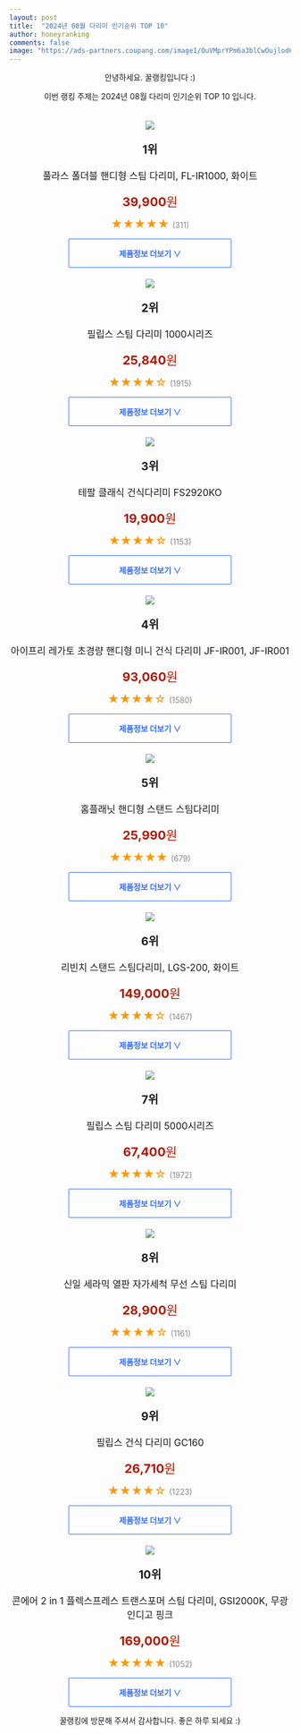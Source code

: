 ```yaml
---
layout: post
title:  "2024년 08월 다리미 인기순위 TOP 10"
author: honeyranking
comments: false
image: "https://ads-partners.coupang.com/image1/OuVMprYPm6a3blCwOujlod6Egn10HfGeOFL5HujuqzET51aeMHjUj4jEqIHZRIVIikeJ1XvknAvL8SSAE9FkwqGsKHYGs_GWFQ2Q-VoTADsA1dALZgMJ4pF_UAzN7l2U7CFt_XKZcbgfG_SKBh8WByIH0u1r5gQ1GlzBQWL77C2xND1KSwwSQ57OstXneu6_V77YbGLMk0Rs61Lyt6hJFSfJYhZiMUpYIxif1BtNc94EsuJzE-n4qO8bNr8rTxJ_a0HAReGhnkE9pfAYIaFhAoxq6ZBDN7lcHyFS0fBIfDJumrGC8Vg1S6f2ksfp51U="
---
```

<p style="text-align: center;">안녕하세요. 꿀랭킹입니다 :)</p>
<p style="text-align: center;">이번 랭킹 주제는 2024년 08월 다리미 인기순위 TOP 10 입니다.</p><center><img src="https://ads-partners.coupang.com/image1/OuVMprYPm6a3blCwOujlod6Egn10HfGeOFL5HujuqzET51aeMHjUj4jEqIHZRIVIikeJ1XvknAvL8SSAE9FkwqGsKHYGs_GWFQ2Q-VoTADsA1dALZgMJ4pF_UAzN7l2U7CFt_XKZcbgfG_SKBh8WByIH0u1r5gQ1GlzBQWL77C2xND1KSwwSQ57OstXneu6_V77YbGLMk0Rs61Lyt6hJFSfJYhZiMUpYIxif1BtNc94EsuJzE-n4qO8bNr8rTxJ_a0HAReGhnkE9pfAYIaFhAoxq6ZBDN7lcHyFS0fBIfDJumrGC8Vg1S6f2ksfp51U=" style="margin-top:20px" /></center><p style="text-align: center; font-size: 20px"><b>1위</b></p><p style="text-align: center; font-size: 17px">풀라스 폴더블 핸디형 스팀 다리미, FL-IR1000, 화이트</p><p style="text-align: center;"><span style="color: #b61800; font-size: 22px;"><b>39,900</b>원</span></p><p style="text-align: center;"><span style="color: #ff9600; font-size: 20px;">★★★★★ </span><span style="color: #878787;">(311)</span></p><center><a href="https://link.coupang.com/re/AFFSDP?lptag=AF3899140&subid=honeyrank&pageKey=6723836766&itemId=15644742648&vendorItemId=83139982036&traceid=V0-153-a10a089103cb531a&clickBeacon=a8c60120-52bd-11ef-b0e8-a41f6385f019%7E3&requestid=20240805090000540293919621&token=31850C%7CMIXED"><div style="font-size: 14px; display: inline-block; padding: 15px 90px; color: #346aff; border-radius: 2px; border: 1px solid #346aff; cursor: pointer;"><b>제품정보 더보기 &or;</b></div></a></center><center><img src="https://ads-partners.coupang.com/image1/xEVrFybRj-u9BFinxCVMKPCGELwvxaPGtfitTXzz7zjgnsFn_doSD-w09KgG0jog2FUEA1pyQuANCFDBRO10ESmNSfjmL-geyHKgBFxU7zpQrl1uicpHhBOx_2gcLnV2XBzPK1xQpQ-RtIzM2rRW54N7CRNiP99hFtbroopLpRSeprvwdvnCuSEcSp3qCRbDb_celOAPbwc1E5uEIOjUn73trqhCd_vvnyDbQTyAjUpgsLGmfx8n-sDocdmv9GyC2IFcyhtg9Bv0lJ4bgcEQe3GWta6-yAD0XYdsTA==" style="margin-top:20px" /></center><p style="text-align: center; font-size: 20px"><b>2위</b></p><p style="text-align: center; font-size: 17px">필립스 스팀 다리미 1000시리즈</p><p style="text-align: center;"><span style="color: #b61800; font-size: 22px;"><b>25,840</b>원</span></p><p style="text-align: center;"><span style="color: #ff9600; font-size: 20px;">★★★★☆ </span><span style="color: #878787;">(1915)</span></p><center><a href="https://link.coupang.com/re/AFFSDP?lptag=AF3899140&subid=honeyrank&pageKey=7351060844&itemId=18916598311&vendorItemId=86043823961&traceid=V0-153-f3b54fc53565622e&requestid=20240805090000540293919621&token=31850C%7CMIXED"><div style="font-size: 14px; display: inline-block; padding: 15px 90px; color: #346aff; border-radius: 2px; border: 1px solid #346aff; cursor: pointer;"><b>제품정보 더보기 &or;</b></div></a></center><center><img src="https://ads-partners.coupang.com/image1/IR7dZ-hn7aee4fXyIQk7eiqEbgH7ThyP84TrZOJhWi9rXk1QilaJgyWdgbR9vuzBTZxTvfuDJRnQj-aqtUocJOlNAxMHusb_rGrAj3ASC9aI_UlicSHbR_7gBgDaz4h0Y5c3VGHDIiLHCB8Fr2VtqkCU-zn10-xtgk3NQHaX_apBYQySPTdSbFnAFAdI7U4ncaJhfnpjNkOHIubTE_j_K0kMWoyz_QLnMJvNv80OKz-LY9i9eTLhNVS2cTreTJiJosvFbdI7-bvhZV30fj79b2Gz7qH8_47gqFk=" style="margin-top:20px" /></center><p style="text-align: center; font-size: 20px"><b>3위</b></p><p style="text-align: center; font-size: 17px">테팔 클래식 건식다리미 FS2920KO</p><p style="text-align: center;"><span style="color: #b61800; font-size: 22px;"><b>19,900</b>원</span></p><p style="text-align: center;"><span style="color: #ff9600; font-size: 20px;">★★★★☆ </span><span style="color: #878787;">(1153)</span></p><center><a href="https://link.coupang.com/re/AFFSDP?lptag=AF3899140&subid=honeyrank&pageKey=6843605289&itemId=16280454249&vendorItemId=3124938690&traceid=V0-153-279dc1502c36a19e&requestid=20240805090000540293919621&token=31850C%7CMIXED"><div style="font-size: 14px; display: inline-block; padding: 15px 90px; color: #346aff; border-radius: 2px; border: 1px solid #346aff; cursor: pointer;"><b>제품정보 더보기 &or;</b></div></a></center><center><img src="https://ads-partners.coupang.com/image1/gKM8HOrRK8-MziUpgIhswUFCiMUYAvkXNhPrGbVn5PfoGASYgO8ziGQyT8aRijLcyNaVIvQDveEan4D3tCR4_GG-3oD5bZ33HmJp3ifCMTUjmdy9zR61iyMmMsbX4u42XahcMGrCqryqWZ8K92R8FpyOlmSxtDdtaKSsCQRGxr0AfGpV4EF68bXSe7851Lchi5OBLOJwETw1GFhmK94lnzrnnoY6BZsSZ0mdqxSOdR8nLxtyCUzY2ZNf-270taz2wPu1JmpMF5imzDwW8yACoXxMH3A6r568n3338Qj2fh-F" style="margin-top:20px" /></center><p style="text-align: center; font-size: 20px"><b>4위</b></p><p style="text-align: center; font-size: 17px">아이프리 레가토 초경량 핸디형 미니 건식 다리미 JF-IR001, JF-IR001</p><p style="text-align: center;"><span style="color: #b61800; font-size: 22px;"><b>93,060</b>원</span></p><p style="text-align: center;"><span style="color: #ff9600; font-size: 20px;">★★★★☆ </span><span style="color: #878787;">(1580)</span></p><center><a href="https://link.coupang.com/re/AFFSDP?lptag=AF3899140&subid=honeyrank&pageKey=6306521469&itemId=13066682045&vendorItemId=80284311273&traceid=V0-153-21c774c75179988f&clickBeacon=a8c60120-52bd-11ef-b23f-73ca948f45ee%7E3&requestid=20240805090000540293919621&token=31850C%7CMIXED"><div style="font-size: 14px; display: inline-block; padding: 15px 90px; color: #346aff; border-radius: 2px; border: 1px solid #346aff; cursor: pointer;"><b>제품정보 더보기 &or;</b></div></a></center><center><img src="https://ads-partners.coupang.com/image1/T1Oz8IIPwRWZW-EFT66qEKJbG3NMcM6r1lW9Ptkon2CeUhTsuWDOqM73Iq68rWxaHnd1X1ZOR-Jr8R9SO-WeFVlNNQkUctPQr5vtmpA2RVbiRmsvXMUFDiACsPYKw6XvNGu0NHI9fPAUtiezxvxrLaK_vf4ZwbCmLBToDjNWxuaHJema1cQhXqiM0AUf6avyM-S0aVcycmju4aUZckfUs8wCvlxp299rdWimsTYkjj1PSImJAnwwB4cllwBFCXehpYq4LgNxQVikutEPnjZp6E_UXjdSjg==" style="margin-top:20px" /></center><p style="text-align: center; font-size: 20px"><b>5위</b></p><p style="text-align: center; font-size: 17px">홈플래닛 핸디형 스탠드 스팀다리미</p><p style="text-align: center;"><span style="color: #b61800; font-size: 22px;"><b>25,990</b>원</span></p><p style="text-align: center;"><span style="color: #ff9600; font-size: 20px;">★★★★★ </span><span style="color: #878787;">(679)</span></p><center><a href="https://link.coupang.com/re/AFFSDP?lptag=AF3899140&subid=honeyrank&pageKey=310080038&itemId=977484067&vendorItemId=5392665218&traceid=V0-153-c73a6d2a7fbf4b52&requestid=20240805090000540293919621&token=31850C%7CMIXED"><div style="font-size: 14px; display: inline-block; padding: 15px 90px; color: #346aff; border-radius: 2px; border: 1px solid #346aff; cursor: pointer;"><b>제품정보 더보기 &or;</b></div></a></center><center><img src="https://ads-partners.coupang.com/image1/PR1tHZiAaQaMCKICPTFAoZlqjWZ7bKP8uDIycrxBBA2wbIBaRx24tYLsgIOZMKbj-7Cxno9mIlHxNelZ_f8wjmvHuXzPSzoUME5kMJfrERcw3LucX156iQotHzjtkIpYXcUoURpiw1DmDGHNqbruVljWeva1LPCzvlgaxJfnANt7jZG5WgLvSb4zHI0RS079cltGtiPWDUwVcFNzanmOMtpO7n0roTmwY5XBi3BbDApwOxeoGDVXHXAaTY33JYFB0NZ9DPD7pAhcVfr8AfkzCszDdy75lMc=" style="margin-top:20px" /></center><p style="text-align: center; font-size: 20px"><b>6위</b></p><p style="text-align: center; font-size: 17px">리빈치 스탠드 스팀다리미, LGS-200, 화이트</p><p style="text-align: center;"><span style="color: #b61800; font-size: 22px;"><b>149,000</b>원</span></p><p style="text-align: center;"><span style="color: #ff9600; font-size: 20px;">★★★★☆ </span><span style="color: #878787;">(1467)</span></p><center><a href="https://link.coupang.com/re/AFFSDP?lptag=AF3899140&subid=honeyrank&pageKey=7733061736&itemId=20784873663&vendorItemId=87854589497&traceid=V0-153-e6a7f838292ac08a&clickBeacon=a8c60120-52bd-11ef-95e0-7eb3999121d1%7E3&requestid=20240805090000540293919621&token=31850C%7CMIXED"><div style="font-size: 14px; display: inline-block; padding: 15px 90px; color: #346aff; border-radius: 2px; border: 1px solid #346aff; cursor: pointer;"><b>제품정보 더보기 &or;</b></div></a></center><center><img src="https://ads-partners.coupang.com/image1/knKYqvXcGH8muvivkjPaTC9fLqyZlmv6YByHhsXyXVNX3J4RIMm15emFzru8mEBXSM3iIgSkisdnhs7og5BT7kJHCFj3vSFHyJdL6cPAAzW8IvlbZ0dSTICRCRN2fztYwKG_TrKAc9LxZuCDLrE5rD6UjINdSnOcNIzguuY6hWMJQFn9fNMCy_xzlOEGT98Qvjww1deClCCixuFUn8ERrR9_5BTr7qaV_HgQdHottM8Xl14pHteAhbZJvfz9cA7S36DVK84dvbMLhKB0VDtMXVCDpeOxr4XjL1I=" style="margin-top:20px" /></center><p style="text-align: center; font-size: 20px"><b>7위</b></p><p style="text-align: center; font-size: 17px">필립스 스팀 다리미 5000시리즈</p><p style="text-align: center;"><span style="color: #b61800; font-size: 22px;"><b>67,400</b>원</span></p><p style="text-align: center;"><span style="color: #ff9600; font-size: 20px;">★★★★☆ </span><span style="color: #878787;">(1972)</span></p><center><a href="https://link.coupang.com/re/AFFSDP?lptag=AF3899140&subid=honeyrank&pageKey=6147250608&itemId=11838814845&vendorItemId=79112171020&traceid=V0-153-bcf77dfc8abdf5ef&requestid=20240805090000540293919621&token=31850C%7CMIXED"><div style="font-size: 14px; display: inline-block; padding: 15px 90px; color: #346aff; border-radius: 2px; border: 1px solid #346aff; cursor: pointer;"><b>제품정보 더보기 &or;</b></div></a></center><center><img src="https://ads-partners.coupang.com/image1/2wVztxKQxQyzEIhD2_9i0lACizgRb3bRBKYzUK4zhytcsZDZziM4yRISo7XOUvIknVqtq6yaYjz_z1df41JJnnOLHtKSw8I12cAh3WEHJrXuNPwz_pfjvi4_BwIRo6OoiOwboXnzCSMpT8QvChWSZlunJfJH8o5gfFytYKSLfx8jQ8MDegZecBc_uYzWeE3zjaVjiiWIJg7Nu7auLqFkGop7bIyLfcc7AT7EJb6eO68uSDCu5WTgquRK4KlA_dsQDHz30p5eq1yjNhVi_-qLA25u8o0Irr0d_u9s-j_AzhTCm3bUGnGXBMwAuZJPRhc=" style="margin-top:20px" /></center><p style="text-align: center; font-size: 20px"><b>8위</b></p><p style="text-align: center; font-size: 17px">신일 세라믹 열판 자가세척 무선 스팀 다리미</p><p style="text-align: center;"><span style="color: #b61800; font-size: 22px;"><b>28,900</b>원</span></p><p style="text-align: center;"><span style="color: #ff9600; font-size: 20px;">★★★★☆ </span><span style="color: #878787;">(1161)</span></p><center><a href="https://link.coupang.com/re/AFFSDP?lptag=AF3899140&subid=honeyrank&pageKey=8130744024&itemId=23089738887&vendorItemId=90123260965&traceid=V0-153-d933e29d0ebd2ccb&clickBeacon=a8c60120-52bd-11ef-a591-c2d26a5658be%7E3&requestid=20240805090000540293919621&token=31850C%7CMIXED"><div style="font-size: 14px; display: inline-block; padding: 15px 90px; color: #346aff; border-radius: 2px; border: 1px solid #346aff; cursor: pointer;"><b>제품정보 더보기 &or;</b></div></a></center><center><img src="https://ads-partners.coupang.com/image1/TDDDxo9GiY0oyNDoTMmwXaYDXcIQfreQ7wV0ebZEcpIb970AM3NmbsV0wE-qAkuIUanyg6_YWrXmLonLr-Nem9yVFcjLKH2y6gtsdYV0fLWY08EdDz6uUlXYnOLCxEUOBX_arXE3g7ewmLB2b5-GkI3UaNcAYgBc2qY218eG14DWepBMClX1BFpEqCN4_6YPJAmsRANcNCwv0sk3PDIhOKrYmJtqKG1t3lZ3KP_7AgoDeVjpeWM-8PSlBisyolJWQXpsPZDg2ocsh8mvS5l03lgR1VJ2ubOgRfM=" style="margin-top:20px" /></center><p style="text-align: center; font-size: 20px"><b>9위</b></p><p style="text-align: center; font-size: 17px">필립스 건식 다리미 GC160</p><p style="text-align: center;"><span style="color: #b61800; font-size: 22px;"><b>26,710</b>원</span></p><p style="text-align: center;"><span style="color: #ff9600; font-size: 20px;">★★★★☆ </span><span style="color: #878787;">(1223)</span></p><center><a href="https://link.coupang.com/re/AFFSDP?lptag=AF3899140&subid=honeyrank&pageKey=6487210688&itemId=14226042413&vendorItemId=3006124168&traceid=V0-153-8e4a0ea16e070d70&requestid=20240805090000540293919621&token=31850C%7CMIXED"><div style="font-size: 14px; display: inline-block; padding: 15px 90px; color: #346aff; border-radius: 2px; border: 1px solid #346aff; cursor: pointer;"><b>제품정보 더보기 &or;</b></div></a></center><center><img src="https://ads-partners.coupang.com/image1/4fMgZcCqZO1JtB0n4TS7stT7o3FU12xm3LODw1vX6diK2J39cZza66WeVIoka-bB2jbgmJtvDpUJ6MIhuoiA9P7ex0HRzpUmCDPw60hCuESymVXOETQXzRjsjIpuTkBuZK_zTR8RPpVxh1HbGugyDO6km_d16XIonaYu8X30YkcSBi6P7glOJLuF6Ab1hbnd3JrqKMLFA2AcZEBDFLNtNdr8s6oIVJRrwg6x5QxAC6r6Lrcd4WjwR8bh_nZkmaSv8FMNHTBn0CLeRXlk0PCs0pYXYMwY4yiQSXB2A5oyeg==" style="margin-top:20px" /></center><p style="text-align: center; font-size: 20px"><b>10위</b></p><p style="text-align: center; font-size: 17px">콘에어 2 in 1 플렉스프레스 트랜스포머 스팀 다리미, GSI2000K, 무광 인디고 핑크</p><p style="text-align: center;"><span style="color: #b61800; font-size: 22px;"><b>169,000</b>원</span></p><p style="text-align: center;"><span style="color: #ff9600; font-size: 20px;">★★★★★ </span><span style="color: #878787;">(1052)</span></p><center><a href="https://link.coupang.com/re/AFFSDP?lptag=AF3899140&subid=honeyrank&pageKey=8083268798&itemId=22800694086&vendorItemId=89835608780&traceid=V0-153-2eeedc2239cf34bb&clickBeacon=a8c60120-52bd-11ef-8309-3b11ee021233%7E3&requestid=20240805090000540293919621&token=31850C%7CMIXED"><div style="font-size: 14px; display: inline-block; padding: 15px 90px; color: #346aff; border-radius: 2px; border: 1px solid #346aff; cursor: pointer;"><b>제품정보 더보기 &or;</b></div></a></center><p style="text-align: center;">꿀랭킹에 방문해 주셔서 감사합니다. 좋은 하루 되세요 :)</p>